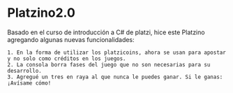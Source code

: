 # Platzino2.0
Basado en el curso de introducción a C# de platzi, hice este Platzino agregando algunas nuevas funcionalidades:


    1. En la forma de utilizar los platzicoins, ahora se usan para apostar y no solo como créditos en los juegos.
    2. La consola borra fases del juego que no son necesarias para su desarrollo.
    3. Agregué un tres en raya al que nunca le puedes ganar. Si le ganas: ¡Avísame cómo!

